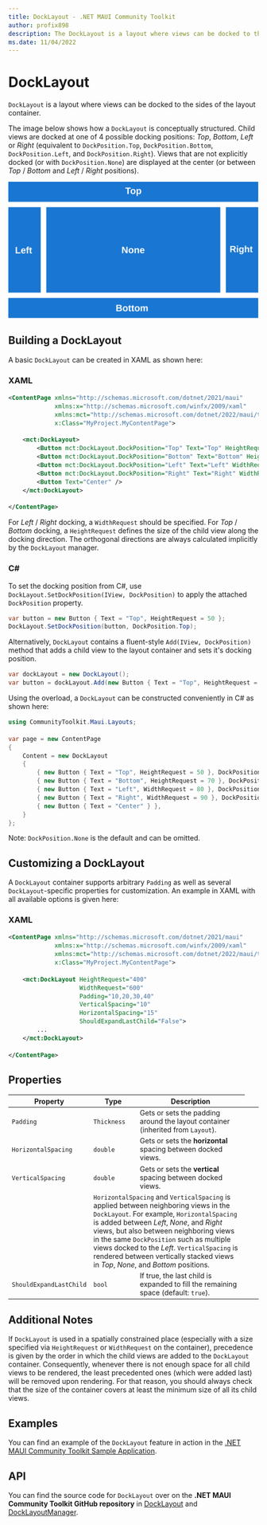 ```yaml
---
title: DockLayout - .NET MAUI Community Toolkit
author: profix898
description: The DockLayout is a layout where views can be docked to the sides (top, left, right, bottom) of the layout container.
ms.date: 11/04/2022
---
```


# DockLayout

`DockLayout` is a layout where views can be docked to the sides of the layout container.

The image below shows how a `DockLayout` is conceptually structured. Child views are docked at one of 4 possible docking positions: *Top*, *Bottom*, *Left* or *Right* (equivalent to `DockPosition.Top`, `DockPosition.Bottom`, `DockPosition.Left`, and `DockPosition.Right`). Views that are not explicitly docked (or with `DockPosition.None`) are displayed at the center (or between *Top* / *Bottom* and *Left* / *Right* positions).

![DockLayout concept](/docs/images/layouts/DockLayout.svg)

## Building a DockLayout

A basic `DockLayout` can be created in XAML as shown here:

### XAML

```xml
<ContentPage xmlns="http://schemas.microsoft.com/dotnet/2021/maui"
             xmlns:x="http://schemas.microsoft.com/winfx/2009/xaml"
             xmlns:mct="http://schemas.microsoft.com/dotnet/2022/maui/toolkit"
             x:Class="MyProject.MyContentPage">

    <mct:DockLayout>
        <Button mct:DockLayout.DockPosition="Top" Text="Top" HeightRequest="50" />
        <Button mct:DockLayout.DockPosition="Bottom" Text="Bottom" HeightRequest="70" />
        <Button mct:DockLayout.DockPosition="Left" Text="Left" WidthRequest="80" />
        <Button mct:DockLayout.DockPosition="Right" Text="Right" WidthRequest="90" />
        <Button Text="Center" />
    </mct:DockLayout>
    
</ContentPage>
```

For *Left* / *Right* docking, a `WidthRequest` should be specified. For *Top* / *Bottom* docking, a `HeightRequest` defines the size of the child view along the docking direction. The orthogonal directions are always calculated implicitly by the `DockLayout` manager.

### C#

To set the docking position from C#, use `DockLayout.SetDockPosition(IView, DockPosition)` to apply the attached `DockPosition` property.

```csharp
var button = new Button { Text = "Top", HeightRequest = 50 };
DockLayout.SetDockPosition(button, DockPosition.Top);
```

Alternatively, `DockLayout` contains a fluent-style `Add(IView, DockPosition)` method that adds a child view to the layout container and sets it's docking position.

```csharp
var dockLayout = new DockLayout();
var button = dockLayout.Add(new Button { Text = "Top", HeightRequest = 50 }, DockPosition.Top);
```

Using the overload, a `DockLayout` can be constructed conveniently in C# as shown here:

```csharp
using CommunityToolkit.Maui.Layouts;

var page = new ContentPage
{
	Content = new DockLayout
	{
		{ new Button { Text = "Top", HeightRequest = 50 }, DockPosition.Top },
		{ new Button { Text = "Bottom", HeightRequest = 70 }, DockPosition.Bottom },
		{ new Button { Text = "Left", WidthRequest = 80 }, DockPosition.Left },
		{ new Button { Text = "Right", WidthRequest = 90 }, DockPosition.Right },
        { new Button { Text = "Center" } },
	}
};
```

Note: `DockPosition.None` is the default and can be omitted.

## Customizing a DockLayout

A `DockLayout` container supports arbitrary `Padding` as well as several `DockLayout`-specific properties for customization. An example in XAML with all available options is given here:

### XAML

```xml
<ContentPage xmlns="http://schemas.microsoft.com/dotnet/2021/maui"
             xmlns:x="http://schemas.microsoft.com/winfx/2009/xaml"
             xmlns:mct="http://schemas.microsoft.com/dotnet/2022/maui/toolkit"
             x:Class="MyProject.MyContentPage">

    <mct:DockLayout HeightRequest="400"
                    WidthRequest="600"
                    Padding="10,20,30,40"
                    VerticalSpacing="10"
                    HorizontalSpacing="15"
                    ShouldExpandLastChild="False">
        ...
    </mct:DockLayout>
    
</ContentPage>
```

## Properties

|Property  |Type  |Description  |
|---------|---------|---------|
| `Padding` | `Thickness` | Gets or sets the padding around the layout container (inherited from `Layout`). |
| `HorizontalSpacing` | `double` | Gets or sets the **horizontal** spacing between docked views. |
| `VerticalSpacing` | `double` | Gets or sets the **vertical** spacing between docked views. |
| <td colspan=2>`HorizontalSpacing` and `VerticalSpacing` is applied between neighboring views in the `DockLayout`. For example, `HorizontalSpacing` is added between *Left*, *None*, and *Right* views, but also between neighboring views in the same `DockPosition` such as multiple views docked to the *Left*. `VerticalSpacing` is rendered between vertically stacked views in *Top*, *None*, and *Bottom* positions.</td> |
| `ShouldExpandLastChild` | `bool` | If true, the last child is expanded to fill the remaining space (default: `true`). |

## Additional Notes

If `DockLayout` is used in a spatially constrained place (especially with a size specified via `HeightRequest` or `WidthRequest` on the container), precedence is given by the order in which the child views are added to the `DockLayout` container. Consequently, whenever there is not enough space for all child views to be rendered, the least precedented ones (which were added last) will be removed upon rendering. For that reason, you should always check that the size of the container covers at least the minimum size of all its child views.

## Examples

You can find an example of the `DockLayout` feature in action in the [.NET MAUI Community Toolkit Sample Application](https://github.com/CommunityToolkit/Maui/blob/main/samples/CommunityToolkit.Maui.Sample/Pages/Layouts/DockLayoutPage.xaml).

## API

You can find the source code for `DockLayout` over on the **.NET MAUI Community Toolkit GitHub repository** in [DockLayout](https://github.com/CommunityToolkit/Maui/tree/main/src/CommunityToolkit.Maui/Layouts/DockLayout.shared.cs) and [DockLayoutManager](https://github.com/CommunityToolkit/Maui/tree/main/src/CommunityToolkit.Maui.Core/Layouts/DockLayoutManager.shared.cs).
